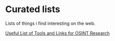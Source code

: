 # Curated lists
Lists of things i find interesting on the web.

[Useful List of Tools and Links for OSINT Research](https://github.com/AlteredAdmin/Curated-lists/blob/main/Useful%20List%20of%20Tools%20and%20Links%20for%20OSINT%20Research.md)
